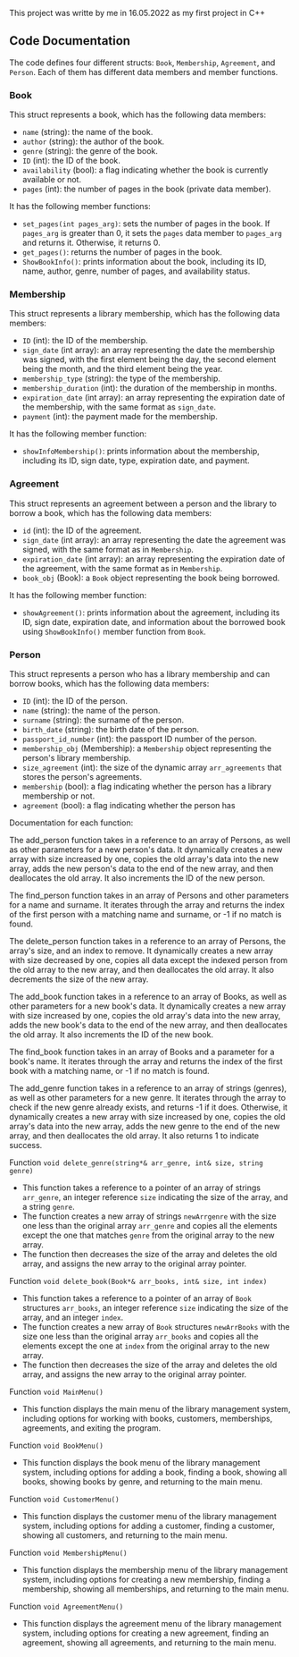 This project was writte by me in 16.05.2022 as my first project in C++
## Code Documentation

The code defines four different structs: `Book`, `Membership`, `Agreement`, and `Person`. Each of them has different data members and member functions.

### Book

This struct represents a book, which has the following data members:

- `name` (string): the name of the book.
- `author` (string): the author of the book.
- `genre` (string): the genre of the book.
- `ID` (int): the ID of the book.
- `availability` (bool): a flag indicating whether the book is currently available or not.
- `pages` (int): the number of pages in the book (private data member).

It has the following member functions:

- `set_pages(int pages_arg)`: sets the number of pages in the book. If `pages_arg` is greater than 0, it sets the `pages` data member to `pages_arg` and returns it. Otherwise, it returns 0.
- `get_pages()`: returns the number of pages in the book.
- `ShowBookInfo()`: prints information about the book, including its ID, name, author, genre, number of pages, and availability status.

### Membership

This struct represents a library membership, which has the following data members:

- `ID` (int): the ID of the membership.
- `sign_date` (int array): an array representing the date the membership was signed, with the first element being the day, the second element being the month, and the third element being the year.
- `membership_type` (string): the type of the membership.
- `membership_duration` (int): the duration of the membership in months.
- `expiration_date` (int array): an array representing the expiration date of the membership, with the same format as `sign_date`.
- `payment` (int): the payment made for the membership.

It has the following member function:

- `showInfoMembership()`: prints information about the membership, including its ID, sign date, type, expiration date, and payment.

### Agreement

This struct represents an agreement between a person and the library to borrow a book, which has the following data members:

- `id` (int): the ID of the agreement.
- `sign_date` (int array): an array representing the date the agreement was signed, with the same format as in `Membership`.
- `expiration_date` (int array): an array representing the expiration date of the agreement, with the same format as in `Membership`.
- `book_obj` (Book): a `Book` object representing the book being borrowed.

It has the following member function:

- `showAgreement()`: prints information about the agreement, including its ID, sign date, expiration date, and information about the borrowed book using `ShowBookInfo()` member function from `Book`.

### Person

This struct represents a person who has a library membership and can borrow books, which has the following data members:

- `ID` (int): the ID of the person.
- `name` (string): the name of the person.
- `surname` (string): the surname of the person.
- `birth_date` (string): the birth date of the person.
- `passport_id_number` (int): the passport ID number of the person.
- `membership_obj` (Membership): a `Membership` object representing the person's library membership.
- `size_agreement` (int): the size of the dynamic array `arr_agreements` that stores the person's agreements.
- `membership` (bool): a flag indicating whether the person has a library membership or not.
- `agreement` (bool): a flag indicating whether the person has


Documentation for each function:

The add_person function takes in a reference to an array of Persons, as well as other parameters for a new person's data. It dynamically creates a new array with size increased by one, copies the old array's data into the new array, adds the new person's data to the end of the new array, and then deallocates the old array. It also increments the ID of the new person.

The find_person function takes in an array of Persons and other parameters for a name and surname. It iterates through the array and returns the index of the first person with a matching name and surname, or -1 if no match is found.

The delete_person function takes in a reference to an array of Persons, the array's size, and an index to remove. It dynamically creates a new array with size decreased by one, copies all data except the indexed person from the old array to the new array, and then deallocates the old array. It also decrements the size of the new array.

The add_book function takes in a reference to an array of Books, as well as other parameters for a new book's data. It dynamically creates a new array with size increased by one, copies the old array's data into the new array, adds the new book's data to the end of the new array, and then deallocates the old array. It also increments the ID of the new book.

The find_book function takes in an array of Books and a parameter for a book's name. It iterates through the array and returns the index of the first book with a matching name, or -1 if no match is found.

The add_genre function takes in a reference to an array of strings (genres), as well as other parameters for a new genre. It iterates through the array to check if the new genre already exists, and returns -1 if it does. Otherwise, it dynamically creates a new array with size increased by one, copies the old array's data into the new array, adds the new genre to the end of the new array, and then deallocates the old array. It also returns 1 to indicate success.

Function `void delete_genre(string*& arr_genre, int& size, string genre)`
- This function takes a reference to a pointer of an array of strings `arr_genre`, an integer reference `size` indicating the size of the array, and a string `genre`.
- The function creates a new array of strings `newArrgenre` with the size one less than the original array `arr_genre` and copies all the elements except the one that matches `genre` from the original array to the new array.
- The function then decreases the size of the array and deletes the old array, and assigns the new array to the original array pointer.

Function `void delete_book(Book*& arr_books, int& size, int index)`
- This function takes a reference to a pointer of an array of `Book` structures `arr_books`, an integer reference `size` indicating the size of the array, and an integer `index`.
- The function creates a new array of `Book` structures `newArrBooks` with the size one less than the original array `arr_books` and copies all the elements except the one at `index` from the original array to the new array.
- The function then decreases the size of the array and deletes the old array, and assigns the new array to the original array pointer.

Function `void MainMenu()`
- This function displays the main menu of the library management system, including options for working with books, customers, memberships, agreements, and exiting the program.

Function `void BookMenu()`
- This function displays the book menu of the library management system, including options for adding a book, finding a book, showing all books, showing books by genre, and returning to the main menu.

Function `void CustomerMenu()`
- This function displays the customer menu of the library management system, including options for adding a customer, finding a customer, showing all customers, and returning to the main menu.

Function `void MembershipMenu()`
- This function displays the membership menu of the library management system, including options for creating a new membership, finding a membership, showing all memberships, and returning to the main menu.

Function `void AgreementMenu()`
- This function displays the agreement menu of the library management system, including options for creating a new agreement, finding an agreement, showing all agreements, and returning to the main menu.
